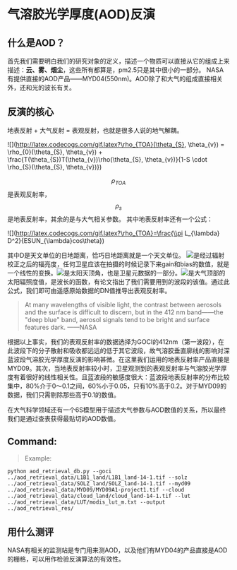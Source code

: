# 气溶胶光学厚度(AOD)反演



## 什么是AOD？
首先我们需要明白我们的研究对象的定义，描述一个物质可以直接从它的组成上来描述：**云、雾、烟尘**，这些所有都算是，pm2.5只是其中很小的一部分。
NASA有提供直接的AOD产品——MYD04(550nm)。AOD除了和大气的组成直接相关外，还和光的波长有关。



## 反演的核心
地表反射 + 大气反射 = 表观反射，也就是很多人说的地气解耦。

![](http://latex.codecogs.com/gif.latex?\rho_{TOA}(\theta_{S}, \theta_{v}) = \rho_{0}(\theta_{S}, \theta_{v}) + \frac{T(\theta_{S})T(\theta_{v})\rho(\theta_{S}, \theta_{v})}{1-S \cdot \rho_{S}(\theta_{S}, \theta_{v})})

$$\rho_{TOA}$$是表观反射率，$$\rho_{s}$$是地表反射率，其余的是与大气相关参数。
其中地表反射率还有一个公式：

![](http://latex.codecogs.com/gif.latex?\rho_{TOA}=\frac{\\pi L_{\lambda} D^2}{ESUN_{\lambda}cos\theta})

其中D是天文单位的日地距离，恰巧日地距离就是一个天文单位。 ![](http://latex.codecogs.com/gif.latex?L_\\lambda)是经过辐射校正之后的辐亮度，任何卫星应该在拍摄的时候记录下来gain和bias的数值，就是一个线性的变换。![](http://latex.codecogs.com/gif.latex?\theta)是太阳天顶角，也是卫星元数据的一部分。![](http://latex.codecogs.com/gif.latex?ESUN_{\\lambda})是大气顶部的太阳辐照度值，是波长的函数，有论文指出了我们需要用到的波段的该值。通过此公式，我们即可由遥感原始数据的DN值推导出表观反射率。


> At many wavelengths of visible light, the contrast between aerosols and the surface is difficult to discern, but in the 412 nm band——the "deep blue" band, aerosol signals tend to be bright and surface features dark.    ——NASA

根据以上事实，我们的表观反射率的数据选择为GOCI的412nm（第一波段），在此波段下的分子散射和吸收都远远的低于其它波段，故气溶胶垂直廓线的影响对深蓝波段气溶胶光学厚度反演的影响甚微。在这里我们运用的地表反射率产品直接是MYD09。其次，当地表反射率较小时，卫星观测到的表观反射率与气溶胶光学厚度有着很好的线性相关性。且蓝波段的敏感度很大：蓝波段地表反射率的分布比较集中，80%介于0～0.1之间，60%小于0.05，只有10%高于0.2。对于MYD09的数据，我们只需剔除那些高于0.1的数值。

在大气科学领域还有一个6S模型用于描述大气参数与AOD数值的关系，所以最终我们是通过查表获得最贴切的AOD数值。



## Command:
> Example:

```shell
python aod_retrieval_db.py --goci ../aod_retrieval_data/L1B1_land/L1B1_land-14-1.tif --solz ../aod_retrieval_data/SOLZ_land/SOLZ_land-14-1.tif --myd09 ../aod_retrieval_data/MYD09/MYD09A1-project1.tif --cloud ../aod_retrieval_data/cloud_land/cloud_land-14-1.tif --lut ../aod_retrieval_data/LUT/modis_lut_m.txt --output ../aod_retrieval_res/
```

## 用什么测评
NASA有相关的监测站是专门用来测AOD，以及他们有MYD04的产品直接是AOD的栅格，可以用作检验反演算法的有效性。